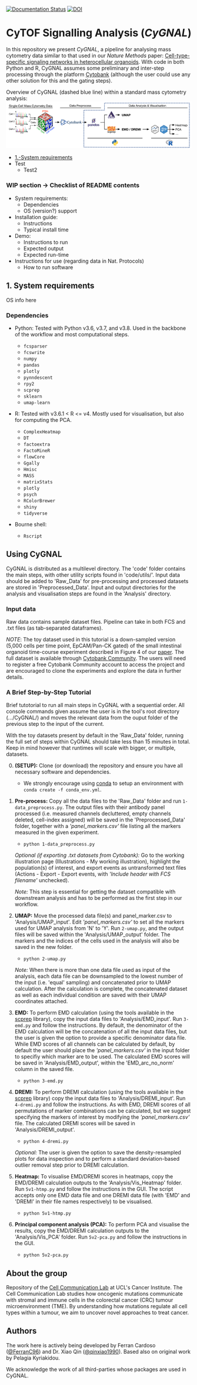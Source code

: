 [![Documentation Status](https://readthedocs.org/projects/cytof-dataanalysis/badge/?version=latest)](https://cytof-dataanalysis.readthedocs.io/en/latest/?badge=latest)
[![DOI](https://zenodo.org/badge/DOI/10.5281/zenodo.4587193.svg)](https://doi.org/10.5281/zenodo.4587193)

# **Cy**TOF Si**gn**alling An**al**ysis (*CyGNAL*)

In this repository we present *CyGNAL*, a pipeline for analysing mass cytometry 
data similar to that used in our *Nature Methods* paper: [Cell-type-specific signaling networks in heterocellular organoids](https://www.nature.com/articles/s41592-020-0737-8). 
With code in both Python and R, CyGNAL assumes some preliminary and inter-step 
processing through the platform [Cytobank](https://cytobank.org/) (although the 
user could use any other solution for this and the gating steps).

Overview of CyGNAL (dashed blue line) within a standard mass cytometry analysis:
![alt text][Overview]

[Overview]: https://github.com/TAPE-Lab/CyGNAL/blob/master/figs/flowchart_v1.2.png "Overview of CyGNAL"

* [1.-System requirements](#1-system-requirements)
* Test
    * Test2

### WIP section -> Checklist of README contents

* System requirements:
    * Dependencies
    * OS (version?) support
* Installation guide:
    * Instructions
    * Typical install time
* Demo:
    * Instructions to run
    * Expected output
    * Expected run-time
* Instructions for use (regarding data in Nat. Protocols)
    * How to run software

## 1. System requirements

OS info here

### Dependencies

* Python: Tested with Python v3.6, v3.7, and v3.8. Used in the backbone of the 
workflow and most computational steps.
    * `fcsparser`
    * `fcswrite`
    * `numpy`
    * `pandas`
    * `plotly`
    * `pynndescent`
    * `rpy2`
    * `scprep`
    * `sklearn`
    * `umap-learn`

* R: Tested with v3.6.1 < R <= v4. Mostly used for visualisation, but also for 
computing the PCA.
    * `ComplexHeatmap`
    * `DT`
    * `factoextra`
    * `FactoMineR`
    * `flowCore`
    * `Ggally`
    * `Hmisc`
    * `MASS`
    * `matrixStats`
    * `plotly`
    * `psych`
    * `RColorBrewer`
    * `shiny`
    * `tidyverse`

* Bourne shell:
    * `Rscript`


## Using CyGNAL

CyGNAL is distributed as a multilevel directory. The 'code' folder contains the 
main steps, with other utility scripts found in 'code/utils/'. 
Input data should be added to 'Raw_Data' for pre-processing and processed 
datasets are stored in 'Preprocessed_Data'. Input and output directories for 
the analysis and visualisation steps are found in the 'Analysis' directory.

### Input data

Raw data contains sample dataset files. Pipeline can take in both FCS and 
.txt files (as tab-separated dataframes).

*NOTE*: The toy dataset used in this tutorial is a down-sampled version 
(5,000 cells per time point, EpCAM/Pan-CK gated) of the small intestinal 
organoid time-course experiment described in Figure 4 of our [paper](https://www.nature.com/articles/s41592-020-0737-8). 
The full dataset is available through [Cytobank Community](https://community.cytobank.org/cytobank/experiments/81059). 
The users will need to register a free Cytobank Community account to access 
the project and are encouraged to clone the experiments and explore the data in 
further details.

### A Brief Step-by-Step Tutorial

Brief tutotorial to run all main steps in CyGNAL with a sequential order. 
All console commands given assume the user is in the tool's root directory 
(.../CyGNAL/) and moves the relevant data from the ouput folder of the previous 
step to the input of the current.

With the toy datasets present by default in the 'Raw_Data' folder, running the
full set of steps within CyGNAL should take less than 15 minutes in total. 
Keep in mind however that runtimes will scale with bigger, or multiple, datasets.
<!-- (Refer to the Nature Protocols paper for more in-depth instructions) -->

0. **(SETUP):** Clone (or download) the repository and ensure you have all 
necessary software and dependencies.
    * We strongly encourage using [conda](https://docs.conda.io/en/latest/miniconda.html) 
    to setup an environment with `conda create -f conda_env.yml`.

1. **Pre-process:** Copy all the data files to the 'Raw_Data' folder and run
`1-data_preprocess.py`. The output files with their antibody panel processed 
(i.e. measured channels decluttered, empty channels deleted, cell-index assigned) 
will be saved in the 'Preprocessed_Data' folder, together with a *'panel_markers.csv'* 
file listing all the markers measured in the given experiment.
    * `python 1-data_preprocess.py`

    *Optional (if exporting .txt datasets from Cytobank):* Go to the working 
    illustration page (Illustrations - My working illustration), highlight the 
    population(s) of interest, and export events as untransformed text files 
    (Actions - Export - Export events, with *'Include header with FCS filename'* unchecked).

    *Note:* This step is essential for getting the dataset compatible with downstream analysis and has to be performed as the first step in our workflow.

2. **UMAP:** Move the processed data file(s) and panel_marker.csv to 'Analysis/UMAP_input'. 
Edit *'panel_markers.csv'* to set all the markers used for UMAP analysis from 'N' to 'Y'. 
Run `2-umap.py`, and the output files will be saved within the 'Analysis/UMAP_output' folder. 
The markers and the indices of the cells used in the analysis will also be saved in the new folder.
    * `python 2-umap.py`
   
   *Note:* When there is more than one data file used as input of the analysis, 
   each data file can be downsampled to the lowest number of the input 
   (i.e. 'equal' sampling) and concatenated prior to UMAP calculation. 
   After the calculation is complete, the concatenated dataset as well as each 
   individual condition are saved with their UMAP coordinates attached.

3. **EMD:** To perform EMD calculation (using the tools available in the 
[scprep](https://github.com/KrishnaswamyLab/scprep) library), copy the input 
data files to 'Analysis/EMD_input'. Run `3-emd.py` and follow the instructions. 
By default, the denominator of the EMD calculation will be the concatenation 
of all the input data files, but the user is given the option to provide a 
specific denominator data file. While EMD scores of all channels can be 
calculated by default, by default the user should place the *'panel_markers.csv'* 
in the input folder to specifiy which marker are to be used. 
The calculated EMD scores will be saved in 'Analysis/EMD_output', within the 
'EMD_arc_no_norm' column in the saved file.
    * `python 3-emd.py`

4. **DREMI:** To perform DREMI calculation (using the tools available in the 
[scprep](https://github.com/KrishnaswamyLab/scprep) library) copy the input 
data files to 'Analysis/DREMI_input'. Run `4-dremi.py` and follow the 
instructions. As with EMD, DREMI scores of all permutations of marker 
combinations can be calculated, but we suggest specifying the markers of 
interest by modifying the *'panel_markers.csv'* file. 
The calculated DREMI scores will be saved in 'Analysis/DREMI_output'.
    * `python 4-dremi.py`
    
    *Optional:* The user is given the option to save the density-resampled 
    plots for data inspection and to perform a standard deviation-based outlier 
    removal step prior to DREMI calculation.

5. **Heatmap:** To visualise EMD/DREMI scores in heatmaps, copy the EMD/DREMI 
calculation outputs to the 'Analysis/Vis_Heatmap' folder. 
Run `5v1-htmp.py` and follow the instructions in the GUI. The script accepts 
only one EMD data file and one DREMI data file (with 'EMD' and 'DREMI' in their 
file names respectively) to be visualised.
    * `python 5v1-htmp.py`

6. **Principal component analysis (PCA):** To perform PCA and visualise the 
results, copy the EMD/DREMI calculation outputs to the 'Analysis/Vis_PCA' folder. 
Run `5v2-pca.py` and follow the instructions in the GUI.
    * `python 5v2-pca.py`


## About the group

Repository of the [Cell Communication Lab](http://tape-lab.com/) at UCL's Cancer Institute. 
The Cell Communication Lab studies how oncogenic mutations communicate with 
stromal and immune cells in the colorectal cancer (CRC) tumour microenvironment (TME). 
By understanding how mutations regulate all cell types within a tumour, 
we aim to uncover novel approaches to treat cancer.

## Authors

The work here is actively being developed by 
Ferran Cardoso ([@FerranC96](https://github.com/FerranC96)) and 
Dr. Xiao Qin ([@qinxiao1990](https://github.com/qinxiao1990)). 
Based also on original work by Pelagia Kyriakidou.

We acknowledge the work of all third-parties whose packages are used in CyGNAL.
